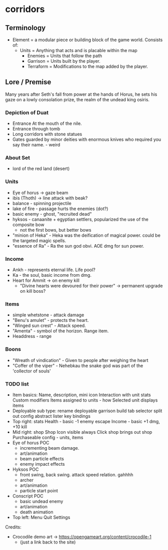 # corridors


## Terminology

- Element = a modular piece or building block of the game world. Consists of:
	- Units = Anything that acts and is placable within the map
		- Enemies = Units that follow the path
		- Garrison = Units built by the player.
		- Terraform = Modifications to the map added by the player.
	
## Lore / Premise

Many years after Seth's fall from power at the hands of Horus,
he sets his gaze on a lowly consolation prize, the realm of the undead king osiris.

### Depiction of Duat
- Entrance At the mouth of the nile.
- Entrance through tomb
- Long corridors with stone statues
- Gates guarded by minor deities with enormous knives who required you say their name. - weird

### About Set
- lord of the red land (desert)

### Units

- Eye of horus -> gaze beam
- ibis (Thoth) -> line attack with beak?
- balance - spinning projectile
- lake of fire - passage hurts the enemies (dot?)
- basic enemy - ghost, "recruited dead"
- hyksos - canaanite + egyptian settlers, popularized the use of the composite bow
	- not the first bows, but better bows
- "minion of Heka" - Heka was the deification of magical power. could be the targeted magic spells.
- "essence of Ra" - Ra the sun god obvi. AOE dmg for sun power.

### Income

- Ankh - represents eternal life. Life pool?
- Ka - the soul, basic income from dmg.
- Heart for Ammit -> on enemy kill
	- "Divine hearts were devoured for their power" -> permanent upgrade on kill boss?

### Items

- simple whetstone - attack damage
- "Benu's amulet" - protects the heart.
- "Winged sun crest" - Attack speed.
- "Amenta" - symbol of the horizon. Range item.
- Headdress - range

### Boons

- "Wreath of vindication" - Given to people after weighing the heart
- "Coffer of the viper" - Nehebkau the snake god was part of the 'collector of souls'

### TODO list

- Item basics:
	Name, description, mini icon
	Interaction with unit stats
	Custom modifiers
	Items assigned to units - how
	Selected unit displays items
- Deployable sub type:
	rename deployable garrison
	build tab selector
	split out config
	abstract lister
	key bindings
- Top right: stats
	Health - basic -1 enemy escape
	Income - basic +1 dmg, +10 kill
- Mid right: shop
	Shop Icon visible always
	Click shop brings out shop
	Purchaseable config - units, items
- Eye of horus POC
	- incrementing beam damage.
	- art/animation
	- beam particle effects
	- enemy impact effects
- Hyksos POC
	- front swing, back swing. attack speed relation. gahhhh
	- archer
	- art/animation
	- particle start point
- Conscript POC
	- basic undead enemy
	- art/animation
	- death animation
- Top left: Menu
	Quit
	Settings

	

Credits:
	
- Crocodile demo art -> https://opengameart.org/content/crocodile-1
	- (just a link back to the site)
